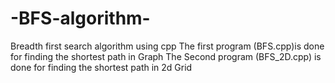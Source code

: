 # -BFS-algorithm-
Breadth first search algorithm using cpp 
The first program (BFS.cpp)is done for finding the shortest path in Graph
The Second program (BFS_2D.cpp) is done for finding the shortest path in 2d Grid
